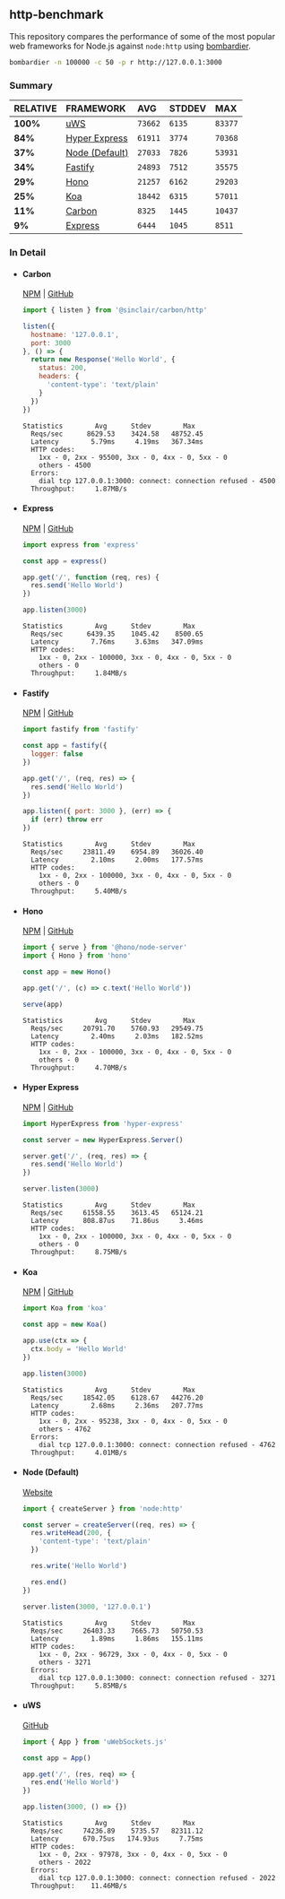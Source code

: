 ## http-benchmark

This repository compares the performance of some of the most popular web frameworks for Node.js against `node:http` using [bombardier](https://github.com/codesenberg/bombardier).

```bash
bombardier -n 100000 -c 50 -p r http://127.0.0.1:3000
```

### Summary

| RELATIVE | FRAMEWORK | AVG | STDDEV | MAX |
| :--- | :--- | :--- | :--- | :--- |
| **100%** | [uWS](#uws) | `73662` | `6135` | `83377` |
| **84%** | [Hyper Express](#hyper-express) | `61911` | `3774` | `70368` |
| **37%** | [Node (Default)](#node-default) | `27033` | `7826` | `53931` |
| **34%** | [Fastify](#fastify) | `24893` | `7512` | `35575` |
| **29%** | [Hono](#hono) | `21257` | `6162` | `29203` |
| **25%** | [Koa](#koa) | `18442` | `6315` | `57011` |
| **11%** | [Carbon](#carbon) | `8325` | `1445` | `10437` |
| **9%** | [Express](#express) | `6444` | `1045` | `8511` |


### In Detail

- #### Carbon
  [NPM](https://npmjs.com/@sinclair/carbon) | [GitHub](https://github.com/sinclairzx81/carbon)
  ```js
  import { listen } from '@sinclair/carbon/http'

  listen({
    hostname: '127.0.0.1',
    port: 3000
  }, () => {
    return new Response('Hello World', {
      status: 200,
      headers: {
        'content-type': 'text/plain'
      }
    })
  })
  ```

  ```
  Statistics        Avg      Stdev        Max
    Reqs/sec      8629.53    3424.58   48752.45
    Latency        5.79ms     4.19ms   367.34ms
    HTTP codes:
      1xx - 0, 2xx - 95500, 3xx - 0, 4xx - 0, 5xx - 0
      others - 4500
    Errors:
      dial tcp 127.0.0.1:3000: connect: connection refused - 4500
    Throughput:     1.87MB/s
  ```

- #### Express
  [NPM](https://npmjs.com/express) | [GitHub](https://github.com/expressjs/express)
  ```js
  import express from 'express'

  const app = express()

  app.get('/', function (req, res) {
    res.send('Hello World')
  })

  app.listen(3000)
  ```

  ```
  Statistics        Avg      Stdev        Max
    Reqs/sec      6439.35    1045.42    8500.65
    Latency        7.76ms     3.63ms   347.09ms
    HTTP codes:
      1xx - 0, 2xx - 100000, 3xx - 0, 4xx - 0, 5xx - 0
      others - 0
    Throughput:     1.84MB/s
  ```

- #### Fastify
  [NPM](https://npmjs.com/fastify) | [GitHub](https://github.com/fastify/fastify)
  ```js
  import fastify from 'fastify'

  const app = fastify({
    logger: false
  })

  app.get('/', (req, res) => {
    res.send('Hello World')
  })

  app.listen({ port: 3000 }, (err) => {
    if (err) throw err
  })
  ```

  ```
  Statistics        Avg      Stdev        Max
    Reqs/sec     23811.49    6954.89   36026.40
    Latency        2.10ms     2.00ms   177.57ms
    HTTP codes:
      1xx - 0, 2xx - 100000, 3xx - 0, 4xx - 0, 5xx - 0
      others - 0
    Throughput:     5.40MB/s
  ```

- #### Hono
  [NPM](https://npmjs.com/hono) | [GitHub](https://github.com/honojs/hono)
  ```js
  import { serve } from '@hono/node-server'
  import { Hono } from 'hono'

  const app = new Hono()

  app.get('/', (c) => c.text('Hello World'))

  serve(app)
  ```

  ```
  Statistics        Avg      Stdev        Max
    Reqs/sec     20791.70    5760.93   29549.75
    Latency        2.40ms     2.03ms   182.52ms
    HTTP codes:
      1xx - 0, 2xx - 100000, 3xx - 0, 4xx - 0, 5xx - 0
      others - 0
    Throughput:     4.70MB/s
  ```

- #### Hyper Express
  [NPM](https://npmjs.com/hyper-express) | [GitHub](https://github.com/kartikk221/hyper-express)
  ```js
  import HyperExpress from 'hyper-express'

  const server = new HyperExpress.Server()

  server.get('/', (req, res) => {
    res.send('Hello World')
  })

  server.listen(3000)
  ```

  ```
  Statistics        Avg      Stdev        Max
    Reqs/sec     61558.55    3613.45   65124.21
    Latency      808.87us    71.86us     3.46ms
    HTTP codes:
      1xx - 0, 2xx - 100000, 3xx - 0, 4xx - 0, 5xx - 0
      others - 0
    Throughput:     8.75MB/s
  ```

- #### Koa
  [NPM](https://npmjs.com/koa) | [GitHub](https://github.com/koajs/koa)
  ```js
  import Koa from 'koa'

  const app = new Koa()

  app.use(ctx => {
    ctx.body = 'Hello World'
  })

  app.listen(3000)
  ```

  ```
  Statistics        Avg      Stdev        Max
    Reqs/sec     18542.05    6128.67   44276.20
    Latency        2.68ms     2.36ms   207.77ms
    HTTP codes:
      1xx - 0, 2xx - 95238, 3xx - 0, 4xx - 0, 5xx - 0
      others - 4762
    Errors:
      dial tcp 127.0.0.1:3000: connect: connection refused - 4762
    Throughput:     4.01MB/s
  ```

- #### Node (Default)
  [Website](https://nodejs.org/api/http.html)
  ```js
  import { createServer } from 'node:http'

  const server = createServer((req, res) => {
    res.writeHead(200, {
      'content-type': 'text/plain'
    })

    res.write('Hello World')

    res.end()
  })

  server.listen(3000, '127.0.0.1')
  ```

  ```
  Statistics        Avg      Stdev        Max
    Reqs/sec     26403.33    7665.73   50750.53
    Latency        1.89ms     1.86ms   155.11ms
    HTTP codes:
      1xx - 0, 2xx - 96729, 3xx - 0, 4xx - 0, 5xx - 0
      others - 3271
    Errors:
      dial tcp 127.0.0.1:3000: connect: connection refused - 3271
    Throughput:     5.85MB/s
  ```

- #### uWS
  [GitHub](https://github.com/uNetworking/uWebSockets.js)
  ```js
  import { App } from 'uWebSockets.js'

  const app = App()

  app.get('/', (res, req) => {
    res.end('Hello World')
  })

  app.listen(3000, () => {})
  ```

  ```
  Statistics        Avg      Stdev        Max
    Reqs/sec     74236.89    5735.57   82311.12
    Latency      670.75us   174.93us     7.75ms
    HTTP codes:
      1xx - 0, 2xx - 97978, 3xx - 0, 4xx - 0, 5xx - 0
      others - 2022
    Errors:
      dial tcp 127.0.0.1:3000: connect: connection refused - 2022
    Throughput:    11.46MB/s
  ```


